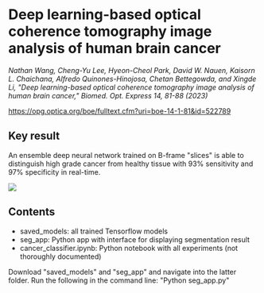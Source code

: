 # Deep learning-based optical coherence tomography image analysis of human brain cancer
*Nathan Wang, Cheng-Yu Lee, Hyeon-Cheol Park, David W. Nauen, Kaisorn L. Chaichana, Alfredo Quinones-Hinojosa, Chetan Bettegowda, and Xingde Li, "Deep learning-based optical coherence tomography image analysis of human brain cancer," Biomed. Opt. Express 14, 81-88 (2023)*

https://opg.optica.org/boe/fulltext.cfm?uri=boe-14-1-81&id=522789

## Key result
An ensemble deep neural network trained on B-frame "slices" is able to distinguish high grade cancer from healthy tissue with 93% sensitivity and 97% specificity in real-time.

![](https://user-images.githubusercontent.com/98730743/201268404-e86ce5d4-6a04-4aa2-b464-0d16b0a71cdb.png)

## Contents

- saved_models\: all trained Tensorflow models
- seg_app\: Python app with interface for displaying segmentation result
- cancer_classifier.ipynb: Python notebook with all experiments (not thoroughly documented)

Download "saved_models\" and "seg_app\" and navigate into the latter folder. Run the following in the command line: "Python seg_app.py"
